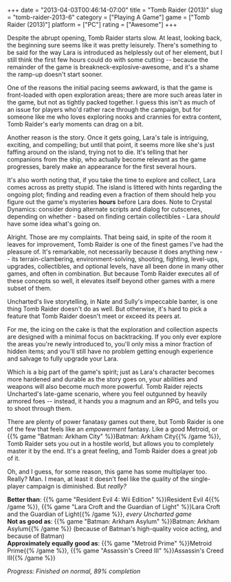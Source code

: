 +++
date = "2013-04-03T00:46:14-07:00"
title = "Tomb Raider (2013)"
slug = "tomb-raider-2013-6"
category = ["Playing A Game"]
game = ["Tomb Raider (2013)"]
platform = ["PC"]
rating = ["Awesome"]
+++

Despite the abrupt opening, Tomb Raider starts slow.  At least, looking back, the beginning sure seems like it was pretty leisurely.  There's something to be said for the way Lara is introduced as helplessly out of her element, but I still think the first few hours could do with some cutting -- because the remainder of the game is breakneck-explosive-awesome, and it's a shame the ramp-up doesn't start sooner.

One of the reasons the initial pacing seems awkward, is that the game is front-loaded with open exploration areas; there are more such areas later in the game, but not as tightly packed together.  I guess this isn't as much of an issue for players who'd rather race through the campaign, but for someone like me who loves exploring nooks and crannies for extra content, Tomb Raider's early moments can drag on a bit.

Another reason is the story.  Once it gets going, Lara's tale is intriguing, exciting, and compelling; but until that point, it seems more like she's just faffing around on the island, trying not to die.  It's telling that her companions from the ship, who actually become relevant as the game progresses, barely make an appearance for the first several hours.

It's also worth noting that, if you take the time to explore and collect, Lara comes across as pretty stupid.  The island is littered with hints regarding the ongoing plot; finding and reading even a fraction of them should help you figure out the game's mysteries <b>hours</b> before Lara does.  Note to Crystal Dynamics: consider doing alternate scripts and dialog for cutscenes, depending on whether - based on finding certain collectibles - Lara <i>should</i> have some idea what's going on.

Alright.  Those are my complaints.  That being said, in spite of the room it leaves for improvement, Tomb Raider is one of the finest games I've had the pleasure of.  It's remarkable, not necessarily because it does anything new -- its terrain-clambering, environment-solving, shooting, fighting, level-ups, upgrades, collectibles, and optional levels, have all been done in many other games, and often in combination.  But because Tomb Raider executes all of these concepts so well, it elevates itself beyond other games with a mere subset of them.

Uncharted's live storytelling, in Nate and Sully's impeccable banter, is one thing Tomb Raider doesn't do as well.  But otherwise, it's hard to pick a feature that Tomb Raider doesn't meet or exceed its peers at.

For me, the icing on the cake is that the exploration and collection aspects are designed with a minimal focus on backtracking.  If you only ever explore the areas you're newly introduced to, you'll only miss a minor fraction of hidden items; and you'll still have no problem getting enough experience and salvage to fully upgrade your Lara.

Which is a big part of the game's spirit; just as Lara's character becomes more hardened and durable as the story goes on, your abilities and weapons will also become <i>much</i> more powerful.  Tomb Raider rejects Uncharted's late-game scenario, where you feel outgunned by heavily armored foes -- instead, it hands you a magnum and an RPG, and tells you to shoot through them.

There are plenty of power fanatasy games out there, but Tomb Raider is one of the few that feels like an <i>empowerment</i> fantasy.  Like a good Metroid, or {{% game "Batman: Arkham City" %}}Batman: Arkham City{{% /game %}}, Tomb Raider sets you out in a hostile world, but allows you to completely master it by the end.  It's a great feeling, and Tomb Raider does a great job of it.

Oh, and I guess, for some reason, this game has some multiplayer too.  Really?  Man.  I mean, at least it doesn't feel like the quality of the single-player campaign is diminished.  But <i>really?</i>

<b>Better than</b>: {{% game "Resident Evil 4: Wii Edition" %}}Resident Evil 4{{% /game %}}, {{% game "Lara Croft and the Guardian of Light" %}}Lara Croft and the Guardian of Light{{% /game %}}, <i>every Uncharted game</i>  
<b>Not as good as</b>: {{% game "Batman: Arkham Asylum" %}}Batman: Arkham Asylum{{% /game %}} (because of Batman's high-quality voice acting, and because of Batman)  
<b>Approximately equally good as</b>: {{% game "Metroid Prime" %}}Metroid Prime{{% /game %}}, {{% game "Assassin's Creed III" %}}Assassin's Creed III{{% /game %}}

<i>Progress: Finished on normal, 89% completion</i>